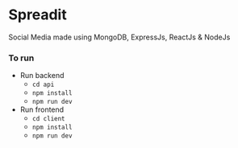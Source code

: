 # Spreadit
Social Media made using MongoDB, ExpressJs, ReactJs & NodeJs

### To run
- Run backend
  - ``cd api``
  - ``npm install``
  - ``npm run dev``
- Run frontend
  - ``cd client``
  - ``npm install``
  - ``npm run dev``
